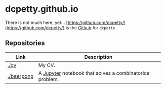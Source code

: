 # dcpetty.github.io

There is not much here, yet&hellip; [https://github.com/dcpetty/](https://github.com/dcpetty/) is the [Github](https://github.com/) for `dcpetty`.

## Repositories

| Link | Description |
| -- | -- |
| [./cv](./cv) | My CV. |
| [./beerpong](./beerpong) | A [Jupyter](https://jupyter.org/) notebook that solves a combinatorics problem. |
